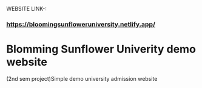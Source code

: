 WEBSITE LINK-:     
### https://bloomingsunfloweruniversity.netlify.app/


# Blomming Sunflower Univerity demo website 
(2nd sem project)Simple demo university admission website   
